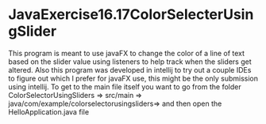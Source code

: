 # JavaExercise16.17ColorSelecterUsingSlider
This program is meant to use javaFX to change the color of a line of text based on the slider value using listeners to help track when the sliders get altered.
Also this program was developed in intellij to try out a couple IDEs to figure out which I prefer for javaFX use, this might be the only submission using intellij.
To get to the main file itself you want to go from the folder ColorSelectorUsingSliders => src/main => java/com/example/colorselectorusingsliders=> and then open the HelloApplication.java file

